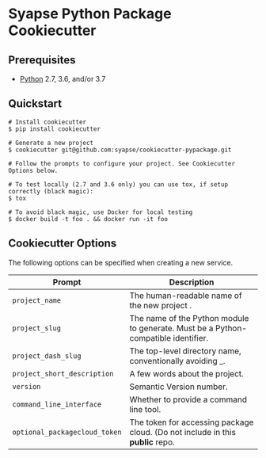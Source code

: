 # Syapse Python Package Cookiecutter

## Prerequisites

* [Python](https://www.python.org/) 2.7, 3.6, and/or 3.7

## Quickstart

```
# Install cookiecutter
$ pip install cookiecutter

# Generate a new project
$ cookiecutter git@github.com:syapse/cookiecutter-pypackage.git

# Follow the prompts to configure your project. See Cookiecutter Options below.

# To test locally (2.7 and 3.6 only) you can use tox, if setup correctly (black magic):
$ tox

# To avoid black magic, use Docker for local testing
$ docker build -t foo . && docker run -it foo
```

## Cookiecutter Options

The following options can be specified when creating a new service.

| Prompt                        | Description                                                                              |
| ----------------------------- | -----------------------------------------------------------------------------------------|
| `project_name`                | The human-readable name of the new project  .                                            |
| `project_slug`                | The name of the Python module to generate. Must be a Python-compatible identifier.       |
| `project_dash_slug`           | The top-level directory name, conventionally avoiding _.                                 |
| `project_short_description`   | A few words about the project.                                                           |
| `version`                     | Semantic Version number.                                                                 |
| `command_line_interface`      | Whether to provide a command line tool.                                                  |
| `optional_packagecloud_token` | The token for accessing package cloud. (Do not include in this __public__ repo.              |
